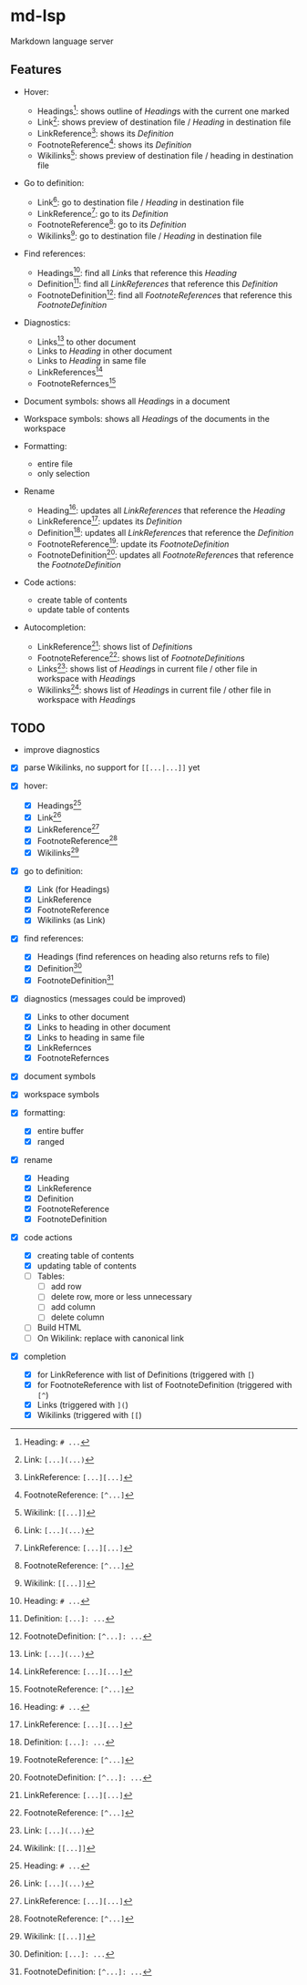 # md-lsp

Markdown language server

## Features

* Hover:
    - Headings[^heading]: shows outline of *Heading*s with the current one marked 
    - Link[^link]: shows preview of destination file / *Heading* in destination file
    - LinkReference[^link-ref]: shows its *Definition*
    - FootnoteReference[^footnote-ref]: shows its *Definition*
    - Wikilinks[^wikilink]: shows preview of destination file / heading in destination file

* Go to definition:
    - Link[^link]: go to destination file / *Heading* in destination file
    - LinkReference[^link-ref]: go to its *Definition*
    - FootnoteReference[^footnote-ref]: go to its *Definition*
    - Wikilinks[^wikilink]: go to destination file / *Heading* in destination file

* Find references:
    - Headings[^heading]: find all *Link*s that reference this *Heading*
    - Definition[^definition]: find all *LinkReferences* that reference this *Definition*
    - FootnoteDefinition[^footnote-def]: find all *FootnoteReference*s that reference this *FootnoteDefinition*

* Diagnostics:
    - Links[^link] to other document
    - Links to *Heading* in other document
    - Links to *Heading* in same file
    - LinkReferences[^link-ref]
    - FootnoteRefernces[^footnote-ref]

* Document symbols: shows all *Heading*s in a document

* Workspace symbols: shows all *Heading*s of the documents in the workspace

* Formatting:
    - entire file
    - only selection

* Rename
    - Heading[^heading]: updates all *LinkReferences* that reference the *Heading*
    - LinkReference[^link-ref]: updates its *Definition*
    - Definition[^definition]: updates all *LinkReference*s that reference the *Definition*
    - FootnoteReference[^footnote-ref]: update its *FootnoteDefinition*
    - FootnoteDefinition[^footnote-def]: updates all *FootnoteReference*s that reference the *FootnoteDefinition*

* Code actions:
    - create table of contents
    - update table of contents
 
* Autocompletion:
    - LinkReference[^link-ref]: shows list of *Definition*s
    - FootnoteReference[^footnote-ref]: shows list of *FootnoteDefinition*s
    - Links[^link]: shows list of *Heading*s in current file / other file in workspace with *Heading*s
    - Wikilinks[^wikilink]: shows list of *Heading*s in current file / other file in workspace with *Heading*s


## TODO

- improve diagnostics

* [x] parse Wikilinks, no support for `[[...|...]]` yet

* [x] hover:
    - [x] Headings[^heading]
    - [x] Link[^link]
    - [x] LinkReference[^link-ref]
    - [x] FootnoteReference[^footnote-ref]
    - [x] Wikilinks[^wikilink]

* [x] go to definition:
    - [x] Link (for Headings)
    - [x] LinkReference
    - [x] FootnoteReference
    - [x] Wikilinks (as Link)

* [x] find references:
    - [x] Headings (find references on heading also returns refs to file)
    - [x] Definition[^definition]
    - [x] FootnoteDefinition[^footnote-def]

* [x] diagnostics (messages could be improved)
    - [x] Links to other document
    - [x] Links to heading in other document
    - [x] Links to heading in same file
    - [x] LinkRefernces
    - [x] FootnoteRefernces

* [x] document symbols
* [x] workspace symbols
* [x] formatting:
    - [x] entire buffer
    - [x] ranged

* [x] rename
    - [x] Heading
    - [x] LinkReference
    - [x] Definition
    - [x] FootnoteReference
    - [x] FootnoteDefinition

* [x] code actions
    - [x] creating table of contents
    - [x] updating table of contents
    - [ ] Tables:
        - [ ] add row
        - [ ] delete row, more or less unnecessary
        - [ ] add column
        - [ ] delete column
    - [ ] Build HTML
    - [ ] On Wikilink: replace with canonical link
 
* [x] completion
    - [x] for LinkReference with list of Definitions (triggered with `[`)
    - [x] for FootnoteReference with list of FootnoteDefinition (triggered
        with `[^`)
    - [x] Links (triggered with `](`)
    - [x] Wikilinks (triggered with `[[`)

[^heading]: Heading: `# ...`
[^link]: Link: `[...](...)`
[^link-ref]: LinkReference: `[...][...]`
[^footnote-ref]: FootnoteReference: `[^...]`
[^wikilink]: Wikilink: `[[...]]`
[^definition]: Definition: `[...]: ...`
[^footnote-def]: FootnoteDefinition: `[^...]: ...`
